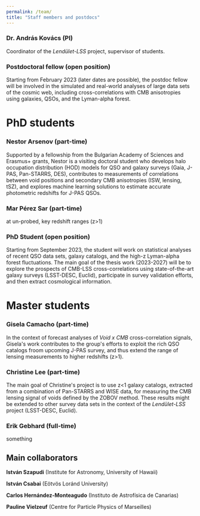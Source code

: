 ```yaml
---
permalink: /team/
title: "Staff members and postdocs"
---
```

### Dr. András Kovács (PI)
Coordinator of the _Lendület-LSS_ project, supervisor of students.

### Postdoctoral fellow (open position)
Starting from February 2023 (later dates are possible), the postdoc fellow will be involved in the simulated and real-world analyses of large data sets of the cosmic web, including cross-correlations with CMB anisotropies using galaxies, QSOs, and the Lyman-alpha forest.

# PhD students
### Nestor Arsenov (part-time)
Supported by a fellowship from the Bulgarian Academy of Sciences and Erasmus+ grants, Nestor is a visiting doctoral student who develops halo occupation distribution (HOD) models for QSO and galaxy surveys (Gaia, J-PAS, Pan-STARRS, DES), contributes to measurements of correlations between void positions and secondary CMB anisotropies (ISW, lensing, tSZ), and explores machine learning solutions to estimate accurate photometric redshifts for J-PAS QSOs.

### Mar Pérez Sar (part-time)
 at un-probed, key redshift ranges (z>1)

### PhD Student (open position)
Starting from September 2023, the student will work on statistical analyses of recent QSO data sets, galaxy catalogs, and the high-z Lyman-alpha forest fluctuations. The main goal of the thesis work (2023-2027) will be to explore the prospects of CMB-LSS cross-correlations using state-of-the-art galaxy surveys (LSST-DESC, Euclid), participate in survey validation efforts, and then extract cosmological information.

# Master students
### Gisela Camacho (part-time)
In the context of forecast analyses of _Void x CMB_ cross-correlation signals, Gisela's work contributes to the group's efforts to exploit the rich QSO catalogs froom upcoming J-PAS survey, and thus extend the range of lensing measurements to higher redshifts (z>1).

### Christine Lee (part-time)
The main goal of Christine's project is to use z<1 galaxy catalogs, extracted from a combination of Pan-STARRS and WISE data, for measuring the CMB lensing signal of voids defined by the ZOBOV method. These results might be extended to other survey data sets in the context of the _Lendület-LSS_ project (LSST-DESC, Euclid).

### Erik Gebhard (full-time)
something

## Main collaborators
**István Szapudi** (Institute for Astronomy, University of Hawaii)

**István Csabai** (Eötvös Loránd University)

**Carlos Hernández-Monteagudo** (Instituto de Astrofísica de Canarias)

**Pauline Vielzeuf** (Centre for Particle Physics of Marseilles)
